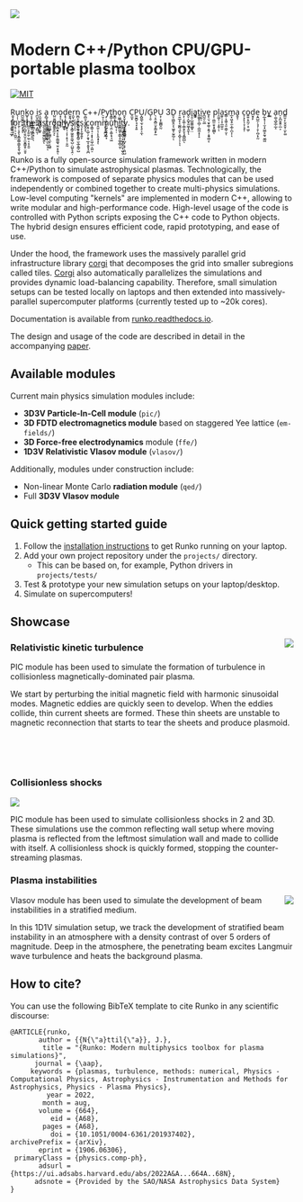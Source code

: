 <img align="top" src="docs/header.png">

# Modern C++/Python CPU/GPU-portable plasma toolbox

[![MIT](https://badges.frapsoft.com/os/mit/mit.svg?v=102)](https://github.com/natj/runko/LICENSE) 

R̯̥͎̺͚̙͈̖̝̩̘ͅu̖̩̹̤n̪̰͚̭̬̮̼͎̥͓ͅk̲̟͎͓̭̝o͔͙̗͓͇̺͇̥̜͖̥̹̘̼ i̪̮̠͇̪̯̲͕̪̻̫̹s͕̫͈̲͙͕̻̜ a̙̻̘͎̞͖̮͚̺̲̮͍͇̮͚ m̺̤͍̻̬͕̯̳̣o͙͔̠͕̠͓̥d̝̘̩̟̲̬͎͍̲e̮̭͉̖̣r̯̬̣̫̹̤̖n̼̪̥͚̫̱̜̞̫̼͔̙̯̜ C̹̻̮͎̰̟̻̭̝ͅ++/P̠̬͕y̦̣͎̜̬̯͖̩̬͍͓͈͙t̥̳̦̠h̬͇͕̭o̦͖̲͎̖n͈̟̬͓̤̖̬̬̼̙̳͖͇̤ C̯̼͙P̰̮̪͍̖̘͓͙͍U͙̺͚̖̫̖͕̖̥͕̼ͅ/G̞͕̮P̖͔̯͙̻̤̬̙̳͙̙̰U͕̹͓̹͇̻̯̰ 3D͈̞͖̺̱̯͎̖͖̱͎̰̯̲̦ͅ r̠͍̲̝̖̖͚̪͉͍̙͔̪̟͕̦ͅͅa͕̜̗̮̲̹̜͇̭̗̬͉̭̻̪̲̖ḓ̠̝̺̟͈͖̞̭̼ͅͅi̥̯̦̺͚͚̫̻̟̤a͚͇͈͔ṯ͖̬̙̠̻̦̩̺͖͙͕̝i͉͙ͅv̪̰̤̜̰̲e͓̖̤͉̮̞͚̹̯̭̗̣̭̟͇̣ͅ p̜͈̺̫̣̬̝̭̲̻ͅl̯͚̣̜̹̣̝͍̜ͅa̼̥̹͎͎̲̫̮̮s̳̣͙͖̠̘͈̣͇̹̮ͅm̲͙͖͕̥̫͕̲͎̪͎̜ͅa̭̥̹ c̞͕̗̙͎̞̣͉̥̹o͍͍͎̭̰̦̣̥͖̦d̮̥̙e͔͍̺̼̦͉̘̜̥̜̪̗̟̰ b̗̲̝̘̩̩̫̣̟̮̳̥̰͉̮̲͖ỵ͖͉ a̜͚͉̲̬̲̦̲̝n̠̝̪̮͈̭̹̲͕d̳̫̹̙̤̥̬̬̜̫̙͚ f͔̱̱̥̠̲̟o͔̠̦̠͕̪͍̤ṟ̜̣͉̥̖͓̳̯̳̜͇͓̬̱̖͖ͅ t̪̩̲̺̖̱̯̮̹̯̫̝̳͈̥̤̯̥h̻̫͕̗͍̼̦̰̹͔͙̣̯̱e̜̳͕̖̱̞̠ͅͅ ḁ̹͚͓s̯̖͔̭͍̼͍̺̰̭ͅt͔̫̰͇͍̥̹̺̹̫̠̲͎̠ͅr̰͖̲̟͓̰͇̜̖̼̙͔͖͈o̜̦͈̼͉ͅp̲̬̭͔͕͍̩͇͚͉̮̤̞̥͍ͅh̲͍͉y͉̖̣͔͎͔̥͎̣̮̰s̗͓̳̗͖̯͍̱͖̖̺̣̤̺̬͉̭̣i̩̠̖c̻̹͕̰͚̣̗̳̠̫̖̲̥͇̦̺s͉̩̙̝̰̥͍̙ c͔̥͎̺̜̗̣̱̘̲̝͔͈̥̘̱̪o̞͇̹̘̣͙͓̜̯͖̦̲͕͖̤̠m̭̼̦͎̦̙̭̝̟͓ͅm̝̖͓̮̪̬̰u̖̯̤͕͚̩͓̘͖n̺̜͎̣i̳̻͖̟̩͇̖̥͚̩̻̠̱̹t͎̗̤̲̞͓̤̦͙̰̞̭̭̫͔̫̬̮y̖̩͍͍̫̹͙̜̺͓͉̟̣͈̤̺.
</br>
</br>
</br>

Runko is a fully open-source simulation framework written in modern C++/Python to simulate astrophysical plasmas. Technologically, the framework is composed of separate physics modules that can be used independently or combined together to create multi-physics simulations. Low-level computing "kernels" are implemented in modern C++, allowing to write modular and high-performance code. High-level usage of the code is controlled with Python scripts exposing the C++ code to Python objects. The hybrid design ensures efficient code, rapid prototyping, and ease of use.

Under the hood, the framework uses the massively parallel grid infrastructure library [corgi](https://github.com/natj/corgi) that decomposes the grid into smaller subregions called tiles. [Corgi](https://github.com/natj/corgi) also automatically parallelizes the simulations and provides dynamic load-balancing capability. Therefore, small simulation setups can be tested locally on laptops and then extended into massively-parallel supercomputer platforms (currently tested up to ~20k cores).

Documentation is available from [runko.readthedocs.io](https://runko.readthedocs.io/en/latest/?badge=latest). 

The design and usage of the code are described in detail in the accompanying [paper](https://arxiv.org/abs/1906.06306).


## Available modules
Current main physics simulation modules include:
- **3D3V Particle-In-Cell module** (`pic/`)
- **3D FDTD electromagnetics module** based on staggered Yee lattice (`em-fields/`)
- **3D Force-free electrodynamics** module (`ffe/`)
- **1D3V Relativistic Vlasov module** (`vlasov/`)

Additionally, modules under construction include:
- Non-linear Monte Carlo **radiation module** (`qed/`)
- Full **3D3V Vlasov module**


## Quick getting started guide
1) Follow the [installation instructions](https://runko.readthedocs.io/en/latest/installation.html) to get Runko running on your laptop.
2) Add your own project repository under the `projects/` directory.
	- This can be based on, for example, Python drivers in `projects/tests/`
3) Test & prototype your new simulation setups on your laptop/desktop.
4) Simulate on supercomputers!

## Showcase
<img align="right" src="https://cdn.jsdelivr.net/gh/natj/pb-utilities@master/movies/turb_small.gif">	

### Relativistic kinetic turbulence 	
PIC module has been used to simulate the formation of turbulence in collisionless magnetically-dominated pair plasma.

We start by perturbing the initial magnetic field with harmonic sinusoidal modes. Magnetic eddies are quickly seen to develop. When the eddies collide, thin current sheets are formed. These thin sheets are unstable to magnetic reconnection that starts to tear the sheets and produce plasmoid.

</br>
</br>
</br>

### Collisionless shocks
<img align="center" src="https://cdn.jsdelivr.net/gh/natj/pb-utilities@master/movies/shock_small.gif">

PIC module has been used to simulate collisionless shocks in 2 and 3D. These simulations use the common reflecting wall setup where moving plasma is reflected from the leftmost simulation wall and made to collide with itself. A collisionless shock is quickly formed, stopping the counter-streaming plasmas.


### Plasma instabilities

<img align="right" src="https://cdn.jsdelivr.net/gh/natj/pb-utilities@master/movies/beam.gif">	

Vlasov module has been used to simulate the development of beam instabilities in a stratified medium. 

In this 1D1V simulation setup, we track the development of stratified beam instability in an atmosphere with a density contrast of over 5 orders of magnitude. Deep in the atmosphere, the penetrating beam excites Langmuir wave turbulence and heats the background plasma. 

## How to cite?

You can use the following BibTeX template to cite Runko in any scientific discourse:
```
@ARTICLE{runko,
       author = {{N{\"a}ttil{\"a}}, J.},
        title = "{Runko: Modern multiphysics toolbox for plasma simulations}",
      journal = {\aap},
     keywords = {plasmas, turbulence, methods: numerical, Physics - Computational Physics, Astrophysics - Instrumentation and Methods for Astrophysics, Physics - Plasma Physics},
         year = 2022,
        month = aug,
       volume = {664},
          eid = {A68},
        pages = {A68},
          doi = {10.1051/0004-6361/201937402},
archivePrefix = {arXiv},
       eprint = {1906.06306},
 primaryClass = {physics.comp-ph},
       adsurl = {https://ui.adsabs.harvard.edu/abs/2022A&A...664A..68N},
      adsnote = {Provided by the SAO/NASA Astrophysics Data System}
}
```

